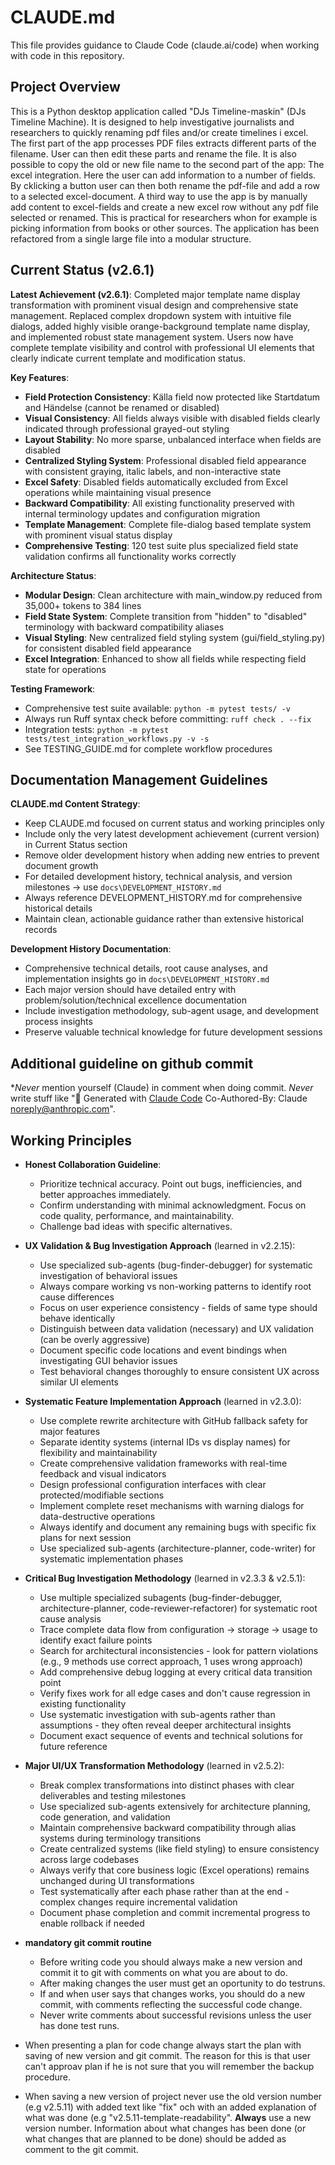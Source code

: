 # CLAUDE.md

This file provides guidance to Claude Code (claude.ai/code) when working with code in this repository.

## Project Overview

This is a Python desktop application called "DJs Timeline-maskin" (DJs Timeline Machine). It is designed to help investigative journalists and researchers to quickly renaming pdf files and/or create timelines i excel. The first part of the app processes PDF files extracts different parts of the filename. User can then edit these parts and rename the file. It is also possible to copy the old or new file name to the second part of the app: The excel integration. Here the user can add information to a number of fields. By cklicking a button user can then both rename the pdf-file and add a row to a selected excel-document. 
A third way to use the app is by manually add content to excel-fields and create a new excel row without any pdf file selected or renamed. This is practical for researchers whon for example is picking information from books or other sources. 
The application has been refactored from a single large file into a modular structure.

## Current Status (v2.6.1)

**Latest Achievement (v2.6.1)**: Completed major template name display transformation with prominent visual design and comprehensive state management. Replaced complex dropdown system with intuitive file dialogs, added highly visible orange-background template name display, and implemented robust state management system. Users now have complete template visibility and control with professional UI elements that clearly indicate current template and modification status.

**Key Features**:
- **Field Protection Consistency**: Källa field now protected like Startdatum and Händelse (cannot be renamed or disabled)
- **Visual Consistency**: All fields always visible with disabled fields clearly indicated through professional grayed-out styling
- **Layout Stability**: No more sparse, unbalanced interface when fields are disabled
- **Centralized Styling System**: Professional disabled field appearance with consistent graying, italic labels, and non-interactive state
- **Excel Safety**: Disabled fields automatically excluded from Excel operations while maintaining visual presence
- **Backward Compatibility**: All existing functionality preserved with internal terminology updates and configuration migration
- **Template Management**: Complete file-dialog based template system with prominent visual status display
- **Comprehensive Testing**: 120 test suite plus specialized field state validation confirms all functionality works correctly

**Architecture Status**:
- **Modular Design**: Clean architecture with main_window.py reduced from 35,000+ tokens to 384 lines
- **Field State System**: Complete transition from "hidden" to "disabled" terminology with backward compatibility aliases
- **Visual Styling**: New centralized field styling system (gui/field_styling.py) for consistent disabled field appearance
- **Excel Integration**: Enhanced to show all fields while respecting field state for operations

**Testing Framework**:
- Comprehensive test suite available: `python -m pytest tests/ -v`
- Always run Ruff syntax check before committing: `ruff check . --fix`
- Integration tests: `python -m pytest tests/test_integration_workflows.py -v -s`
- See TESTING_GUIDE.md for complete workflow procedures

## Documentation Management Guidelines

**CLAUDE.md Content Strategy**:
- Keep CLAUDE.md focused on current status and working principles only
- Include only the very latest development achievement (current version) in Current Status section
- Remove older development history when adding new entries to prevent document growth
- For detailed development history, technical analysis, and version milestones → use `docs\DEVELOPMENT_HISTORY.md`
- Always reference DEVELOPMENT_HISTORY.md for comprehensive historical details
- Maintain clean, actionable guidance rather than extensive historical records

**Development History Documentation**:
- Comprehensive technical details, root cause analyses, and implementation insights go in `docs\DEVELOPMENT_HISTORY.md`
- Each major version should have detailed entry with problem/solution/technical excellence documentation
- Include investigation methodology, sub-agent usage, and development process insights
- Preserve valuable technical knowledge for future development sessions

## Additional guideline on github commit
**Never* mention yourself (Claude) in comment when doing commit. *Never* write stuff like "🤖 Generated with [Claude Code](https://claude.ai/code) Co-Authored-By: Claude <noreply@anthropic.com>". 

## Working Principles

- **Honest Collaboration Guideline**: 
  * Prioritize technical accuracy. Point out bugs, inefficiencies, and better approaches immediately. 
  * Confirm understanding with minimal acknowledgment. Focus on code quality, performance, and maintainability. 
  * Challenge bad ideas with specific alternatives.

- **UX Validation & Bug Investigation Approach** (learned in v2.2.15):
  * Use specialized sub-agents (bug-finder-debugger) for systematic investigation of behavioral issues
  * Always compare working vs non-working patterns to identify root cause differences
  * Focus on user experience consistency - fields of same type should behave identically
  * Distinguish between data validation (necessary) and UX validation (can be overly aggressive)
  * Document specific code locations and event bindings when investigating GUI behavior issues
  * Test behavioral changes thoroughly to ensure consistent UX across similar UI elements

- **Systematic Feature Implementation Approach** (learned in v2.3.0):
  * Use complete rewrite architecture with GitHub fallback safety for major features
  * Separate identity systems (internal IDs vs display names) for flexibility and maintainability  
  * Create comprehensive validation frameworks with real-time feedback and visual indicators
  * Design professional configuration interfaces with clear protected/modifiable sections
  * Implement complete reset mechanisms with warning dialogs for data-destructive operations
  * Always identify and document any remaining bugs with specific fix plans for next session
  * Use specialized sub-agents (architecture-planner, code-writer) for systematic implementation phases

- **Critical Bug Investigation Methodology** (learned in v2.3.3 & v2.5.1):
  * Use multiple specialized subagents (bug-finder-debugger, architecture-planner, code-reviewer-refactorer) for systematic root cause analysis
  * Trace complete data flow from configuration → storage → usage to identify exact failure points
  * Search for architectural inconsistencies - look for pattern violations (e.g., 9 methods use correct approach, 1 uses wrong approach)
  * Add comprehensive debug logging at every critical data transition point
  * Verify fixes work for all edge cases and don't cause regression in existing functionality
  * Use systematic investigation with sub-agents rather than assumptions - they often reveal deeper architectural insights
  * Document exact sequence of events and technical solutions for future reference

- **Major UI/UX Transformation Methodology** (learned in v2.5.2):
  * Break complex transformations into distinct phases with clear deliverables and testing milestones
  * Use specialized sub-agents extensively for architecture planning, code generation, and validation
  * Maintain comprehensive backward compatibility through alias systems during terminology transitions
  * Create centralized systems (like field styling) to ensure consistency across large codebases
  * Always verify that core business logic (Excel operations) remains unchanged during UI transformations
  * Test systematically after each phase rather than at the end - complex changes require incremental validation
  * Document phase completion and commit incremental progress to enable rollback if needed

- **mandatory git commit routine**
  * Before writing code you should always make a new version and commit it to git with comments on what you are about to do. 
  * After making changes the user must get an oportunity to do testruns. 
  * If and when user says that changes works, you should do a new commit, with comments reflecting the successful code change. 
  * Never write comments about successful revisions unless the user has done test runs. 
- When presenting a plan for code change always start the plan with saving of new version and git commit. The reason for this is that user can't approav plan if he is not sure that you will remember the backup procedure.
- When saving a new version of project never use the old version number (e.g v2.5.11) with added text like "fix" och with an added explanation of what was done (e.g "v2.5.11-template-readability". **Always** use a new version number. Information about what changes has been done (or what changes that are planned to be done) should be added as comment to the git commit.